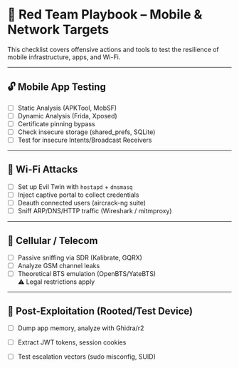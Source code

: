 # 🎯 Red Team Playbook – Mobile & Network Targets

This checklist covers offensive actions and tools to test the resilience of mobile infrastructure, apps, and Wi-Fi.

---

## 🔓 Mobile App Testing

- [ ] Static Analysis (APKTool, MobSF)
- [ ] Dynamic Analysis (Frida, Xposed)
- [ ] Certificate pinning bypass
- [ ] Check insecure storage (shared_prefs, SQLite)
- [ ] Test for insecure Intents/Broadcast Receivers

---

## 📡 Wi-Fi Attacks

- [ ] Set up Evil Twin with `hostapd` + `dnsmasq`
- [ ] Inject captive portal to collect credentials
- [ ] Deauth connected users (aircrack-ng suite)
- [ ] Sniff ARP/DNS/HTTP traffic (Wireshark / mitmproxy)

---

## 📶 Cellular / Telecom

- [ ] Passive sniffing via SDR (Kalibrate, GQRX)
- [ ] Analyze GSM channel leaks
- [ ] Theoretical BTS emulation (OpenBTS/YateBTS)  
⚠️ Legal restrictions apply

---

## 🧪 Post-Exploitation (Rooted/Test Device)

- [ ] Dump app memory, analyze with Ghidra/r2
- [ ] Extract JWT tokens, session cookies
- [ ] Test escalation vectors (sudo misconfig, SUID)

